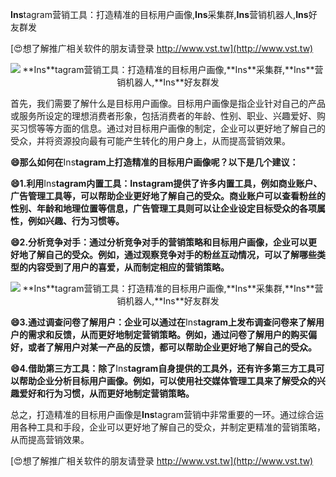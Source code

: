 **Ins**tagram营销工具：打造精准的目标用户画像,**Ins**采集群,**Ins**营销机器人,**Ins**好友群发

[😍想了解推广相关软件的朋友请登录 http://www.vst.tw](http://www.vst.tw)

 <center><img src="https://vst.tw/MP4/tuiguang/png/1.png" alt="**Ins**tagram营销工具：打造精准的目标用户画像,**Ins**采集群,**Ins**营销机器人,**Ins**好友群发"></center>

首先，我们需要了解什么是目标用户画像。目标用户画像是指企业针对自己的产品或服务所设定的理想消费者形象，包括消费者的年龄、性别、职业、兴趣爱好、购买习惯等等方面的信息。通过对目标用户画像的制定，企业可以更好地了解自己的受众，并将资源投向最有可能产生转化的用户身上，从而提高营销效果。

**😄那么如何在**Ins**tagram上打造精准的目标用户画像呢？以下是几个建议：**

**😄1.利用**Ins**tagram内置工具：**Ins**tagram提供了许多内置工具，例如商业账户、广告管理工具等，可以帮助企业更好地了解自己的受众。商业账户可以查看粉丝的性别、年龄和地理位置等信息，广告管理工具则可以让企业设定目标受众的各项属性，例如兴趣、行为习惯等。**

**😄2.分析竞争对手：通过分析竞争对手的营销策略和目标用户画像，企业可以更好地了解自己的受众。例如，通过观察竞争对手的粉丝互动情况，可以了解哪些类型的内容受到了用户的喜爱，从而制定相应的营销策略。**

 <center><img src="https://vst.tw/MP4/tuiguang/png/1.png" alt="**Ins**tagram营销工具：打造精准的目标用户画像,**Ins**采集群,**Ins**营销机器人,**Ins**好友群发"></center>

**😄3.通过调查问卷了解用户：企业可以通过在**Ins**tagram上发布调查问卷来了解用户的需求和反馈，从而更好地制定营销策略。例如，通过问卷了解用户的购买偏好，或者了解用户对某一产品的反馈，都可以帮助企业更好地了解自己的受众。**

**😄4.借助第三方工具：除了**Ins**tagram自身提供的工具外，还有许多第三方工具可以帮助企业分析目标用户画像。例如，可以使用社交媒体管理工具来了解受众的兴趣爱好和行为习惯，从而更好地制定营销策略。**

总之，打造精准的目标用户画像是**Ins**tagram营销中非常重要的一环。通过综合运用各种工具和手段，企业可以更好地了解自己的受众，并制定更精准的营销策略，从而提高营销效果。

[😍想了解推广相关软件的朋友请登录 http://www.vst.tw](http://www.vst.tw)



